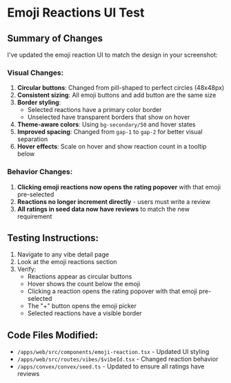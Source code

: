 # Emoji Reactions UI Test

## Summary of Changes

I've updated the emoji reaction UI to match the design in your screenshot:

### Visual Changes:
1. **Circular buttons**: Changed from pill-shaped to perfect circles (48x48px)
2. **Consistent sizing**: All emoji buttons and add button are the same size
3. **Border styling**: 
   - Selected reactions have a primary color border
   - Unselected have transparent borders that show on hover
4. **Theme-aware colors**: Using `bg-secondary/50` and hover states
5. **Improved spacing**: Changed from `gap-1` to `gap-2` for better visual separation
6. **Hover effects**: Scale on hover and show reaction count in a tooltip below

### Behavior Changes:
1. **Clicking emoji reactions now opens the rating popover** with that emoji pre-selected
2. **Reactions no longer increment directly** - users must write a review
3. **All ratings in seed data now have reviews** to match the new requirement

## Testing Instructions:

1. Navigate to any vibe detail page
2. Look at the emoji reactions section
3. Verify:
   - Reactions appear as circular buttons
   - Hover shows the count below the emoji
   - Clicking a reaction opens the rating popover with that emoji pre-selected
   - The "+" button opens the emoji picker
   - Selected reactions have a visible border

## Code Files Modified:
- `/apps/web/src/components/emoji-reaction.tsx` - Updated UI styling
- `/apps/web/src/routes/vibes/$vibeId.tsx` - Changed reaction behavior
- `/apps/convex/convex/seed.ts` - Updated to ensure all ratings have reviews